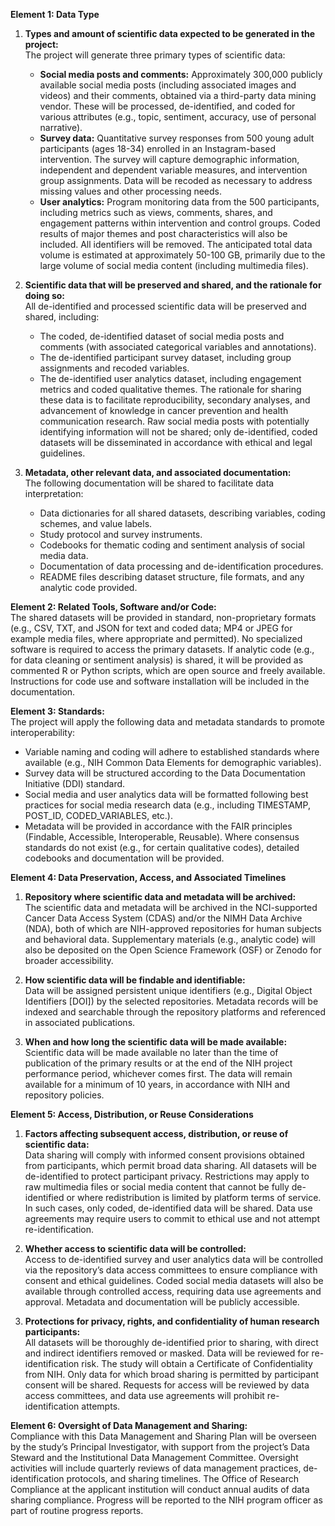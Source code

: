 **Element 1: Data Type**

1. **Types and amount of scientific data expected to be generated in the project:**   
   The project will generate three primary types of scientific data:
   - **Social media posts and comments:** Approximately 300,000 publicly available social media posts (including associated images and videos) and their comments, obtained via a third-party data mining vendor. These will be processed, de-identified, and coded for various attributes (e.g., topic, sentiment, accuracy, use of personal narrative).
   - **Survey data:** Quantitative survey responses from 500 young adult participants (ages 18-34) enrolled in an Instagram-based intervention. The survey will capture demographic information, independent and dependent variable measures, and intervention group assignments. Data will be recoded as necessary to address missing values and other processing needs.
   - **User analytics:** Program monitoring data from the 500 participants, including metrics such as views, comments, shares, and engagement patterns within intervention and control groups. Coded results of major themes and post characteristics will also be included. All identifiers will be removed.
   The anticipated total data volume is estimated at approximately 50-100 GB, primarily due to the large volume of social media content (including multimedia files).

2. **Scientific data that will be preserved and shared, and the rationale for doing so:**  
   All de-identified and processed scientific data will be preserved and shared, including:
   - The coded, de-identified dataset of social media posts and comments (with associated categorical variables and annotations).
   - The de-identified participant survey dataset, including group assignments and recoded variables.
   - The de-identified user analytics dataset, including engagement metrics and coded qualitative themes.
   The rationale for sharing these data is to facilitate reproducibility, secondary analyses, and advancement of knowledge in cancer prevention and health communication research. Raw social media posts with potentially identifying information will not be shared; only de-identified, coded datasets will be disseminated in accordance with ethical and legal guidelines.

3. **Metadata, other relevant data, and associated documentation:**   
   The following documentation will be shared to facilitate data interpretation:
   - Data dictionaries for all shared datasets, describing variables, coding schemes, and value labels.
   - Study protocol and survey instruments.
   - Codebooks for thematic coding and sentiment analysis of social media data.
   - Documentation of data processing and de-identification procedures.
   - README files describing dataset structure, file formats, and any analytic code provided.

**Element 2: Related Tools, Software and/or Code:**  
The shared datasets will be provided in standard, non-proprietary formats (e.g., CSV, TXT, and JSON for text and coded data; MP4 or JPEG for example media files, where appropriate and permitted). No specialized software is required to access the primary datasets.
If analytic code (e.g., for data cleaning or sentiment analysis) is shared, it will be provided as commented R or Python scripts, which are open source and freely available. Instructions for code use and software installation will be included in the documentation.

**Element 3: Standards:**  
The project will apply the following data and metadata standards to promote interoperability:
- Variable naming and coding will adhere to established standards where available (e.g., NIH Common Data Elements for demographic variables).
- Survey data will be structured according to the Data Documentation Initiative (DDI) standard.
- Social media and user analytics data will be formatted following best practices for social media research data (e.g., including TIMESTAMP, POST_ID, CODED_VARIABLES, etc.).
- Metadata will be provided in accordance with the FAIR principles (Findable, Accessible, Interoperable, Reusable).
Where consensus standards do not exist (e.g., for certain qualitative codes), detailed codebooks and documentation will be provided.

**Element 4: Data Preservation, Access, and Associated Timelines**

1. **Repository where scientific data and metadata will be archived:**   
   The scientific data and metadata will be archived in the NCI-supported Cancer Data Access System (CDAS) and/or the NIMH Data Archive (NDA), both of which are NIH-approved repositories for human subjects and behavioral data. Supplementary materials (e.g., analytic code) will also be deposited on the Open Science Framework (OSF) or Zenodo for broader accessibility.

2. **How scientific data will be findable and identifiable:**   
   Data will be assigned persistent unique identifiers (e.g., Digital Object Identifiers [DOI]) by the selected repositories. Metadata records will be indexed and searchable through the repository platforms and referenced in associated publications.

3. **When and how long the scientific data will be made available:**   
   Scientific data will be made available no later than the time of publication of the primary results or at the end of the NIH project performance period, whichever comes first. The data will remain available for a minimum of 10 years, in accordance with NIH and repository policies.

**Element 5: Access, Distribution, or Reuse Considerations**

1. **Factors affecting subsequent access, distribution, or reuse of scientific data:**  
   Data sharing will comply with informed consent provisions obtained from participants, which permit broad data sharing. All datasets will be de-identified to protect participant privacy. Restrictions may apply to raw multimedia files or social media content that cannot be fully de-identified or where redistribution is limited by platform terms of service. In such cases, only coded, de-identified data will be shared. Data use agreements may require users to commit to ethical use and not attempt re-identification.

2. **Whether access to scientific data will be controlled:**  
   Access to de-identified survey and user analytics data will be controlled via the repository’s data access committees to ensure compliance with consent and ethical guidelines. Coded social media datasets will also be available through controlled access, requiring data use agreements and approval. Metadata and documentation will be publicly accessible.

3. **Protections for privacy, rights, and confidentiality of human research participants:**   
   All datasets will be thoroughly de-identified prior to sharing, with direct and indirect identifiers removed or masked. Data will be reviewed for re-identification risk. The study will obtain a Certificate of Confidentiality from NIH. Only data for which broad sharing is permitted by participant consent will be shared. Requests for access will be reviewed by data access committees, and data use agreements will prohibit re-identification attempts.

**Element 6: Oversight of Data Management and Sharing:**  
Compliance with this Data Management and Sharing Plan will be overseen by the study’s Principal Investigator, with support from the project’s Data Steward and the Institutional Data Management Committee. Oversight activities will include quarterly reviews of data management practices, de-identification protocols, and sharing timelines. The Office of Research Compliance at the applicant institution will conduct annual audits of data sharing compliance. Progress will be reported to the NIH program officer as part of routine progress reports.